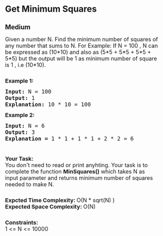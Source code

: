 # Get Minimum Squares
## Medium
<div class="problems_problem_content__Xm_eO"><p><span style="font-size:18px">Given a number N. Find&nbsp;the minimum number of squares of any&nbsp;number that sums to N. For Example: If N = 100 , N can be expressed as (10*10) and also as (5*5 + 5*5 + 5*5 + 5*5) but the output will be 1 as minimum number of square is 1 , i.e (10*10).</span><br>
&nbsp;</p>

<p><span style="font-size:18px"><strong>Example 1:</strong></span></p>

<pre><span style="font-size:18px"><strong>Input:</strong>&nbsp;N = 100
<strong>Output: </strong>1
<strong>Explanation: </strong>10 * 10 = 100</span>
</pre>

<p><span style="font-size:18px"><strong>Example 2:</strong></span></p>

<pre><span style="font-size:18px"><strong>Input: </strong>N = 6
<strong>Output: </strong>3
<strong>Explanation = </strong>1 * 1 + 1 * 1 + 2 * 2 = 6</span>
</pre>

<p>&nbsp;</p>

<p><span style="font-size:18px"><strong>Your Task:</strong><br>
You don't need to read or print anyhting. Your task is to complete the function&nbsp;<strong>MinSquares()</strong>&nbsp;which takes N as input parameter and returns minimum number of squares needed to make N.</span><br>
&nbsp;</p>

<p><span style="font-size:18px"><strong>Expcted Time Complexity:&nbsp;</strong>O(N&nbsp;* sqrt(N) )<br>
<strong>Expected Space Complexity:&nbsp;</strong>O(N)</span><br>
&nbsp;</p>

<p><span style="font-size:18px"><strong>Constraints:</strong><br>
1 &lt;= N &lt;= 10000</span></p>
</div>